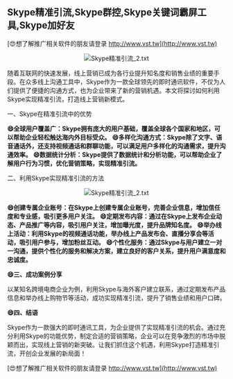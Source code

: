 ## **Skype精准引流,Skype群控,Skype关键词霸屏工具,Skype加好友**

[😍想了解推广相关软件的朋友请登录 http://www.vst.tw](http://www.vst.tw)

 <center><img src="https://vst.tw/MP4/tuiguang/png/5.png" alt="Skype精准引流_2.txt"></center>

随着互联网的快速发展，线上营销已成为各行业提升知名度和销售业绩的重要手段。在众多线上沟通工具中，Skype作为一款全球领先的即时通讯软件，不仅为人们提供了便捷的沟通方式，也为企业带来了新的营销机遇。本文将探讨如何利用Skype实现精准引流，打造线上营销新模式。

一、Skype在精准引流中的优势

**😄全球用户覆盖广：Skype拥有庞大的用户基础，覆盖全球各个国家和地区，可以帮助企业轻松触达海内外目标受众。**
**😄多样化沟通方式：Skype除了文字、语音通话外，还支持视频通话和群聊功能，可以满足用户多样化的沟通需求，提升沟通效率。**
**😄数据统计分析：Skype提供了数据统计和分析功能，可以帮助企业了解用户行为习惯，优化营销策略，实现精准引流。**

二、利用Skype实现精准引流的方法

 <center><img src="https://vst.tw/MP4/tuiguang/png/2.png" alt="Skype精准引流_2.txt"></center>

**😄创建专属企业账号：在Skype上创建专属企业账号，完善企业信息，增加信任度和专业感，吸引更多用户关注。**
**😄定期发布内容：通过在Skype上发布企业动态、产品推广等内容，吸引用户关注，增加曝光度，提升品牌知名度。**
**😄举办线上活动：利用Skype的视频通话功能，举办线上产品发布会、直播分享会等活动，吸引用户参与，增加粉丝互动。**
**😄个性化服务：通过Skype与用户建立一对一沟通，提供个性化的服务和解决方案，建立良好的客户关系，提升用户满意度和忠诚度。**

**😄三、成功案例分享**

以某知名跨境电商企业为例，利用Skype与海外客户建立联系，通过定期发布产品信息和举办线上购物节等活动，成功实现精准引流，提升了销售业绩和用户口碑。

**😄四、结语**

Skype作为一款强大的即时通讯工具，为企业提供了实现精准引流的机会。通过充分利用Skype的功能优势，制定合适的营销策略，企业可以在竞争激烈的市场中脱颖而出，实现线上营销的新突破。让我们抓住这个机遇，利用Skype打造精准引流，开创企业发展的新局面！

[😍想了解推广相关软件的朋友请登录 http://www.vst.tw](http://www.vst.tw)



